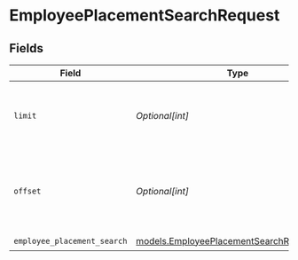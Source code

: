 # EmployeePlacementSearchRequest


## Fields

| Field                                                                                                                     | Type                                                                                                                      | Required                                                                                                                  | Description                                                                                                               | Example                                                                                                                   |
| ------------------------------------------------------------------------------------------------------------------------- | ------------------------------------------------------------------------------------------------------------------------- | ------------------------------------------------------------------------------------------------------------------------- | ------------------------------------------------------------------------------------------------------------------------- | ------------------------------------------------------------------------------------------------------------------------- |
| `limit`                                                                                                                   | *Optional[int]*                                                                                                           | :heavy_minus_sign:                                                                                                        | The maximum number of EmployeePlacements to return (default: 50) when searching EmployeePlacements                        | 1                                                                                                                         |
| `offset`                                                                                                                  | *Optional[int]*                                                                                                           | :heavy_minus_sign:                                                                                                        | The number of EmployeePlacements to skip before starting to return results (default: 0) when searching EmployeePlacements | 0                                                                                                                         |
| `employee_placement_search`                                                                                               | [models.EmployeePlacementSearchRequestBody](../models/employeeplacementsearchrequestbody.md)                              | :heavy_check_mark:                                                                                                        | Request body                                                                                                              |                                                                                                                           |